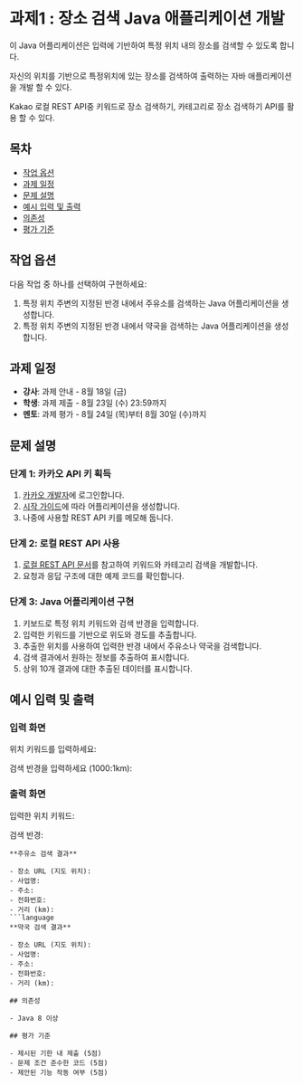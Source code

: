 # 과제1 : 장소 검색 Java 애플리케이션 개발

이 Java 어플리케이션은 입력에 기반하여 특정 위치 내의 장소를 검색할 수 있도록 합니다.

자신의 위치를 기반으로 특정위치에 있는 장소를 검색하여 출력하는 자바 애플리케이션을 개발 할 수 있다.

Kakao 로컬 REST API중 키워드로 장소 검색하기, 카테고리로 장소 검색하기 API를 활용 할 수 있다.

## 목차

- [작업 옵션](#작업-옵션)
- [과제 일정](#과제-일정)
- [문제 설명](#문제-설명)
- [예시 입력 및 출력](#예시-입력-및-출력)
- [의존성](#의존성)
- [평가 기준](#평가-기준)

## 작업 옵션

다음 작업 중 하나를 선택하여 구현하세요:

1. 특정 위치 주변의 지정된 반경 내에서 주유소를 검색하는 Java 어플리케이션을 생성합니다.
2. 특정 위치 주변의 지정된 반경 내에서 약국을 검색하는 Java 어플리케이션을 생성합니다.

## 과제 일정

- **강사**: 과제 안내 - 8월 18일 (금)
- **학생**: 과제 제출 - 8월 23일 (수) 23:59까지
- **멘토**: 과제 평가 - 8월 24일 (목)부터 8월 30일 (수)까지

## 문제 설명

### 단계 1: 카카오 API 키 획득

1. [카카오 개발자](https://developers.kakao.com)에 로그인합니다.
2. [시작 가이드](https://developers.kakao.com/docs/latest/en/getting-started/app)에 따라 어플리케이션을 생성합니다.
3. 나중에 사용할 REST API 키를 메모해 둡니다.

### 단계 2: 로컬 REST API 사용

1. [로컬 REST API 문서](https://developers.kakao.com/docs/latest/en/local/dev-guide)를 참고하여 키워드와 카테고리 검색을 개발합니다.
2. 요청과 응답 구조에 대한 예제 코드를 확인합니다.

### 단계 3: Java 어플리케이션 구현

1. 키보드로 특정 위치 키워드와 검색 반경을 입력합니다.
2. 입력한 키워드를 기반으로 위도와 경도를 추출합니다.
3. 추출한 위치를 사용하여 입력한 반경 내에서 주유소나 약국을 검색합니다.
4. 검색 결과에서 원하는 정보를 추출하여 표시합니다.
5. 상위 10개 결과에 대한 추출된 데이터를 표시합니다.

## 예시 입력 및 출력

### 입력 화면

위치 키워드를 입력하세요:

검색 반경을 입력하세요 (1000:1km):

### 출력 화면

입력한 위치 키워드:

검색 반경:
```language
**주유소 검색 결과**

- 장소 URL (지도 위치):
- 사업명:
- 주소:
- 전화번호:
- 거리 (km):
```language
**약국 검색 결과**

- 장소 URL (지도 위치):
- 사업명:
- 주소:
- 전화번호:
- 거리 (km):

## 의존성

- Java 8 이상

## 평가 기준

- 제시된 기한 내 제출 (5점)
- 문제 조건 준수한 코드 (5점)
- 제안된 기능 작동 여부 (5점)
